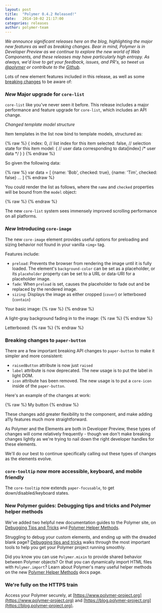 ```yaml
---
layout: post
title:  "Polymer 0.4.2 Released!"
date:   2014-10-02 21:17:00
categories: releases
author: polymer-team
---
```

_We announce significant releases here on the blog, highlighting the major new features as well as breaking changes. Bear in mind, Polymer is in Developer Preview as we continue to explore the new world of Web Components, and these releases may have particularly high entropy. As always, we'd love to get your feedback, issues, and PR's, so tweet us [@polymer](https://twitter.com/polymer) or contribute to the [Github](https://github.com/Polymer)._

Lots of new element features included in this release, as well as some <a href="#breaking-changes">breaking changes</a> to be aware of:

### <a href="0-4-2_corelist"></a>_New_  Major upgrade for `core-list`

`core-list` like you've never seen it before. This release includes a major performance and feature upgrade for `core-list`, which includes an API change.

_Changed template model structure_

Item templates in the list now bind to template models, structured as:

{% raw %}
    {
        index: 0,           // list index for this item
        selected: false,    // selection state for this item
        model: {            // user data corresponding to data[index]
            /* user data */
        }
    }
{% endraw %}

So given the following data:

{% raw %}
    var data = [
        {name: 'Bob', checked: true},
        {name: 'Tim', checked: false}
        ...
    ]
{% endraw %}

You could render the list as follows, where the `name` and `checked` properties will be bound from the `model` object:

{% raw %}
    <core-list data="{{data}}" height="80">
        <template>
            <div class="{{ {selected: selected} | tokenList }}">
                List row: {{ index }}, Name: {{ model.name }} 
                <input type="checkbox" checked="{{ model.checked }}">
            </div>
        </template>
    </core-list>
{% endraw %}

The new `core-list` system sees immensely improved scrolling performance on all platforms.

### _New_  Introducing `core-image`

The new `core-image` element provides useful options for preloading and sizing behavior not found in your vanilla `<img>` tag.

Features include:

- `preload`: Prevents the browser from rendering the image until it is fully loaded. The element's `background-color` can be set as a placeholder, or its `placeholder` property can be set to a URL or data-URI for a placeholder image.
- `fade`: When `preload` is set, causes the placeholder to fade out and be replaced by the rendered image.
- `sizing`: Displays the image as either cropped (`cover`) or letterboxed (`contain`)

Your basic image:
{% raw %}
    <core-image src="http://lorempixel.com/400/400">
    </core-image>
{% endraw %}

A light-gray background fading in to the image:
{% raw %}
    <core-image style="width:400px; height:400px; background-color: lightgray;" 
                sizing="cover" 
                preload 
                fade 
                src="http://lorempixel.com/600/400">
    </core-image>
{% endraw %}

Letterboxed:
{% raw %}
    <core-image style="width:400px; height:400px" 
                sizing="contain" 
                src="http://lorempixel.com/600/400">
    </core-image>
{% endraw %}

### Breaking changes to `paper-button` <a name="breaking-changes">&nbsp;</a>

There are a few important breaking API changes to `paper-button` to make it simpler and more consistent:

- `raisedButton` attribute is now just `raised`
- `label` attribute is now deprecated. The new usage is to put the label in light DOM.
- `icon` attribute has been removed. The new usage is to put a `core-icon` inside of the `paper-button`. 

Here's an example of the changes at work:

{% raw %}
    <paper-button raised>
        <core-icon icon="arrow"></core-icon>
        My button
    </paper-button>
{% endraw %}

These changes add greater flexibility to the component, and make adding a11y features much more straightforward.

As Polymer and the Elements are both in Developer Preview, these types of changes will come relatively frequently - though we don't make breaking changes lightly as we're trying to nail down the right developer handles for these elements.

We'll do our best to continue specifically calling out these types of changes as the elements evolve.

### `core-tooltip` now more accessible, keyboard, and mobile friendly

The `core-tooltip` now extends `paper-focusable`, to get down/disabled/keyboard states.


### New Polymer guides: Debugging tips and tricks and Polymer helper methods

We've added two helpful new documentation guides to the Polymer site, on [Debugging Tips and Tricks](http://www.polymer-project.org/docs/polymer/debugging.html) and [Polymer Helper Methods](http://www.polymer-project.org/docs/polymer/helpers.html).

Struggling to debug your custom elements, and ending up with the dreaded blank page? [Debugging tips and tricks](http://www.polymer-project.org/docs/polymer/debugging.html) walks through the most important tools to help you get your Polymer project running smoothly.

Did you know you can use `Polymer.mixin` to provide shared behavior between Polymer objects? Or that you can dynamically import HTML files with `Polymer.import`? Learn about Polymer's many useful helper methods on the new [Polymer Helper Methods](http://www.polymer-project.org/docs/polymer/helpers.html) docs page.

### We're fully on the HTTPS train

Access your Polymer securely, at [https://www.polymer-project.org](https://www.polymer-project.org) and [https://blog.polymer-project.org](https://blog.polymer-project.org). 

